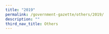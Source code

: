 ```yaml
---
title: "2019"
permalink: /government-gazette/others/2019/
description: ""
third_nav_title: Others
---
```

